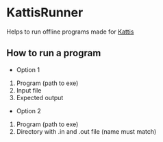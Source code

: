 # KattisRunner

Helps to run offline programs made for [Kattis](https://open.kattis.com/)

## How to run a program

* Option 1
1. Program (path to exe)
2. Input file
3. Expected output

* Option 2
1. Program (path to exe)
2. Directory with .in and .out file (name must match)
